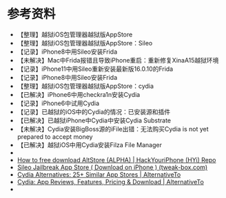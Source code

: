 # 参考资料

* 【整理】越狱iOS包管理器越狱版AppStore
* 【整理】越狱iOS包管理器越狱版AppStore：Sileo
* 【记录】iPhone8中用Sileo安装Frida
* 【未解决】Mac中Frida报错且导致iPhone重启：重新修复XinaA15越狱环境
* 【记录】iPhone11中用Sileo重新安装最新版16.0.10的Frida
* 【记录】iPhone8中用Sileo安装Frida
* 【整理】越狱iOS包管理器越狱版AppStore：cydia
* 【已解决】iPhone6中用checkra1n安装Cydia
* 【记录】iPhone6中试用Cydia
* 【记录】已越狱的iOS中的Cydia的情况：已安装源和插件
* 【已解决】已越狱iPhone中Cydia中安装Cydia Substrate
* 【未解决】Cydia安装BigBoss源的iFile出错：无法购买Cydia is not yet prepared to accept money
* 【已解决】越狱iOS中用Cydia安装Filza File Manager
* 
* [How to free download AltStore (ALPHA) | HackYouriPhone (HYi) Repo](https://repo.hackyouriphone.org/add?id=altstore)
* [Sileo Jailbreak App Store ( Download on iPhone ) (tweak-box.com)](https://tweak-box.com/sileo/)
* [Cydia Alternatives: 25+ Similar App Stores | AlternativeTo](https://alternativeto.net/software/cydia/)
* [Cydia: App Reviews, Features, Pricing & Download | AlternativeTo](https://alternativeto.net/software/cydia/about/)
* 